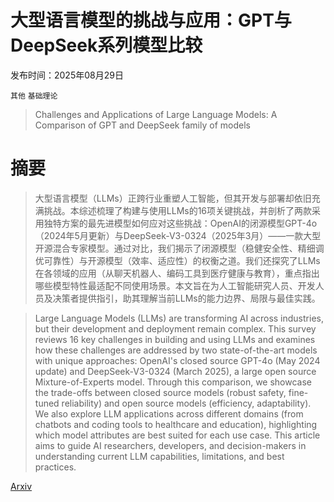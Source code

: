 # 大型语言模型的挑战与应用：GPT与DeepSeek系列模型比较

发布时间：2025年08月29日

`其他` `基础理论`

> Challenges and Applications of Large Language Models: A Comparison of GPT and DeepSeek family of models

# 摘要

> 大型语言模型（LLMs）正跨行业重塑人工智能，但其开发与部署却依旧充满挑战。本综述梳理了构建与使用LLMs的16项关键挑战，并剖析了两款采用独特方案的最先进模型如何应对这些挑战：OpenAI的闭源模型GPT-4o（2024年5月更新）与DeepSeek-V3-0324（2025年3月）——一款大型开源混合专家模型。通过对比，我们揭示了闭源模型（稳健安全性、精细调优可靠性）与开源模型（效率、适应性）的权衡之道。我们还探究了LLMs在各领域的应用（从聊天机器人、编码工具到医疗健康与教育），重点指出哪些模型特性最适配不同使用场景。本文旨在为人工智能研究人员、开发人员及决策者提供指引，助其理解当前LLMs的能力边界、局限与最佳实践。

> Large Language Models (LLMs) are transforming AI across industries, but their development and deployment remain complex. This survey reviews 16 key challenges in building and using LLMs and examines how these challenges are addressed by two state-of-the-art models with unique approaches: OpenAI's closed source GPT-4o (May 2024 update) and DeepSeek-V3-0324 (March 2025), a large open source Mixture-of-Experts model. Through this comparison, we showcase the trade-offs between closed source models (robust safety, fine-tuned reliability) and open source models (efficiency, adaptability). We also explore LLM applications across different domains (from chatbots and coding tools to healthcare and education), highlighting which model attributes are best suited for each use case. This article aims to guide AI researchers, developers, and decision-makers in understanding current LLM capabilities, limitations, and best practices.

[Arxiv](https://arxiv.org/abs/2508.21377)